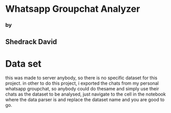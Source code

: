 # </centre> Whatsapp Groupchat Analyzer </centre>
### <centre> by </centre>
## <centre> Shedrack David </centre>



# Data set
this was made to server anybody, so there is no specific dataset for this project. in other to do this project, i exported the chats from my personal whatsapp groupchat, so anybody could do thesame and simply use their chats as the dataset to be analysed, just navigate to the cell in the notebook where the data parser is and replace the dataset name and you are good to go.
